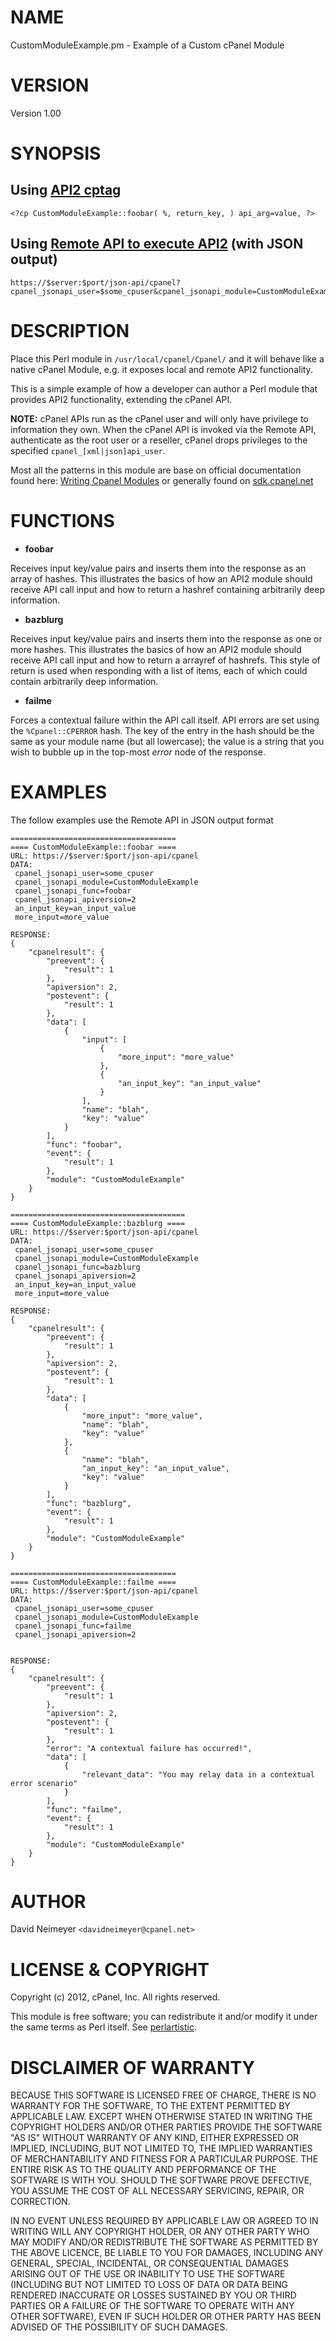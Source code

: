 # NAME

CustomModuleExample.pm - Example of a Custom cPanel Module

# VERSION

Version 1.00

# SYNOPSIS

## Using [API2 cptag](http://docs.cpanel.net/twiki/bin/view/SoftwareDevelopmentKit/CallingApiTwo)

    <?cp CustomModuleExample::foobar( %, return_key, ) api_arg=value, ?>

## Using [Remote API to execute API2](http://docs.cpanel.net/twiki/bin/view/SoftwareDevelopmentKit/CallingAPIFunctions) (with JSON output)

    https://$server:$port/json-api/cpanel?cpanel_jsonapi_user=$some_cpuser&cpanel_jsonapi_module=CustomModuleExample&cpanel_jsonapi_func=foobar&cpanel_jsonapi_apiversion=2&api_arg=value

# DESCRIPTION

Place this Perl module in ``/usr/local/cpanel/Cpanel/`` and it will behave like a native cPanel Module, e.g. it exposes local and remote API2 functionality.

This is a simple example of how a developer can author a Perl module that provides API2 functionality, extending the cPanel API.

__NOTE:__ cPanel APIs run as the cPanel user and will only have privilege to information they own.  When the cPanel API is invoked via the Remote API, authenticate as the root user or a reseller, cPanel drops privileges to the specified ``cpanel_[xml|json]api_user``.

Most all the patterns in this module are base on official documentation found here:
[Writing Cpanel Modules](http://docs.cpanel.net/twiki/bin/view/SoftwareDevelopmentKit/WritingCpanelModules)
or generally found on [sdk.cpanel.net](http://sdk.cpanel.net)

# FUNCTIONS

- __foobar__

Receives input key/value pairs and inserts them into the response as an array of hashes.  This illustrates the basics of how an API2 module should receive API call input and how to return a hashref containing arbitrarily deep information.

- __bazblurg__

Receives input key/value pairs and inserts them into the response as one or more hashes.  This illustrates the basics of how an API2 module should receive API call input and how to return a arrayref of hashrefs.  This style of return is used when responding with a list of items, each of which could contain arbitrarily deep information.

- __failme__

Forces a contextual failure within the API call itself.  API errors are set using the ``%Cpanel::CPERROR`` hash.  The key of the entry in the hash should be the same as your module name (but all lowercase); the value is a string that you wish to bubble up in the top-most _error_ node of the response.

# EXAMPLES

The follow examples use the Remote API in JSON output format

    =====================================
    ==== CustomModuleExample::foobar ====
	URL: https://$server:$port/json-api/cpanel
	DATA:
	 cpanel_jsonapi_user=some_cpuser
	 cpanel_jsonapi_module=CustomModuleExample
	 cpanel_jsonapi_func=foobar
	 cpanel_jsonapi_apiversion=2
	 an_input_key=an_input_value
	 more_input=more_value
    
	RESPONSE:
	{
	    "cpanelresult": {
	        "preevent": {
	            "result": 1
	        },
	        "apiversion": 2,
	        "postevent": {
	            "result": 1
	        },
	        "data": [
	            {
	                "input": [
	                    {
	                        "more_input": "more_value"
	                    },
	                    {
	                        "an_input_key": "an_input_value"
	                    }
	                ],
	                "name": "blah",
	                "key": "value"
	            }
	        ],
	        "func": "foobar",
	        "event": {
	            "result": 1
	        },
	        "module": "CustomModuleExample"
	    }
	}
    
    =======================================
    ==== CustomModuleExample::bazblurg ====
	URL: https://$server:$port/json-api/cpanel
	DATA:
	 cpanel_jsonapi_user=some_cpuser
	 cpanel_jsonapi_module=CustomModuleExample
	 cpanel_jsonapi_func=bazblurg
	 cpanel_jsonapi_apiversion=2
	 an_input_key=an_input_value
	 more_input=more_value
    
	RESPONSE:
	{
	    "cpanelresult": {
	        "preevent": {
	            "result": 1
	        },
	        "apiversion": 2,
	        "postevent": {
	            "result": 1
	        },
	        "data": [
	            {
	                "more_input": "more_value",
	                "name": "blah",
	                "key": "value"
	            },
	            {
	                "name": "blah",
	                "an_input_key": "an_input_value",
	                "key": "value"
	            }
	        ],
	        "func": "bazblurg",
	        "event": {
	            "result": 1
	        },
	        "module": "CustomModuleExample"
	    }
	}
    
    =====================================
    ==== CustomModuleExample::failme ====
    URL: https://$server:$port/json-api/cpanel
	DATA:
	 cpanel_jsonapi_user=some_cpuser
	 cpanel_jsonapi_module=CustomModuleExample
	 cpanel_jsonapi_func=failme
	 cpanel_jsonapi_apiversion=2


	RESPONSE:
	{
	    "cpanelresult": {
	        "preevent": {
	            "result": 1
	        },
	        "apiversion": 2,
	        "postevent": {
	            "result": 1
	        },
	        "error": "A contextual failure has occurred!",
	        "data": [
	            {
	                "relevant_data": "You may relay data in a contextual error scenario"
	            }
	        ],
	        "func": "failme",
	        "event": {
	            "result": 1
	        },
	        "module": "CustomModuleExample"
	    }
	}

# AUTHOR

David Neimeyer `<davidneimeyer@cpanel.net>`

# LICENSE & COPYRIGHT

Copyright (c) 2012, cPanel, Inc. All rights reserved.

This module is free software; you can redistribute it and/or
modify it under the same terms as Perl itself. See [perlartistic](http://search.cpan.org/perldoc?perlartistic).

# DISCLAIMER OF WARRANTY

BECAUSE THIS SOFTWARE IS LICENSED FREE OF CHARGE, THERE IS NO WARRANTY FOR THE SOFTWARE, TO THE EXTENT PERMITTED BY APPLICABLE LAW. EXCEPT WHEN OTHERWISE STATED IN WRITING THE COPYRIGHT HOLDERS AND/OR OTHER PARTIES PROVIDE THE SOFTWARE "AS IS" WITHOUT WARRANTY OF ANY KIND, EITHER EXPRESSED OR IMPLIED, INCLUDING, BUT NOT LIMITED TO, THE IMPLIED WARRANTIES OF MERCHANTABILITY AND FITNESS FOR A PARTICULAR PURPOSE. THE ENTIRE RISK AS TO THE QUALITY AND PERFORMANCE OF THE SOFTWARE IS WITH YOU. SHOULD THE SOFTWARE PROVE DEFECTIVE, YOU ASSUME THE COST OF ALL NECESSARY SERVICING, REPAIR, OR CORRECTION.

IN NO EVENT UNLESS REQUIRED BY APPLICABLE LAW OR AGREED TO IN WRITING WILL ANY COPYRIGHT HOLDER, OR ANY OTHER PARTY WHO MAY MODIFY AND/OR REDISTRIBUTE THE SOFTWARE AS PERMITTED BY THE ABOVE LICENCE, BE LIABLE TO YOU FOR DAMAGES, INCLUDING ANY GENERAL, SPECIAL, INCIDENTAL, OR CONSEQUENTIAL DAMAGES ARISING OUT OF THE USE OR INABILITY TO USE THE SOFTWARE (INCLUDING BUT NOT LIMITED TO LOSS OF DATA OR DATA BEING RENDERED INACCURATE OR LOSSES SUSTAINED BY YOU OR THIRD PARTIES OR A FAILURE OF THE SOFTWARE TO OPERATE WITH ANY OTHER SOFTWARE), EVEN IF SUCH HOLDER OR OTHER PARTY HAS BEEN ADVISED OF THE POSSIBILITY OF SUCH DAMAGES.